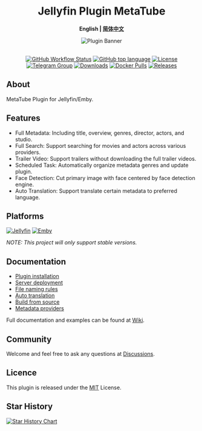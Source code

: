 <h1 align="center">Jellyfin Plugin MetaTube</h1>
<p align="center"><b>English | <a href="README_ZH.md">简体中文</a></b></p>

<p align="center">
<img alt="Plugin Banner" src="https://metatube-community.github.io/images/banner-dark.png"/>
<br/>
<br/>

<center>
<a href="https://github.com/metatube-community/jellyfin-plugin-metatube/actions"><img alt="GitHub Workflow Status" src="https://img.shields.io/github/actions/workflow/status/metatube-community/jellyfin-plugin-metatube/dotnetcore.yml?branch=main&logo=github"></a>
<a href="https://github.com/metatube-community/jellyfin-plugin-metatube/search?l=c%23"><img alt="GitHub top language" src="https://img.shields.io/github/languages/top/metatube-community/jellyfin-plugin-metatube?color=%23239120&label=.NET&logo=csharp"></a>
<a href="https://github.com/metatube-community/jellyfin-plugin-metatube/blob/main/LICENSE"><img alt="License" src="https://img.shields.io/github/license/metatube-community/jellyfin-plugin-metatube"></a>
<a href="https://t.me/MetaTubePlugin"><img alt="Telegram Group" src="https://img.shields.io/badge/Telegram-2CA5E0?logo=telegram&logoColor=white"></a>
<a href="https://github.com/metatube-community/jellyfin-plugin-metatube"><img alt="Downloads" src="https://img.shields.io/github/downloads/metatube-community/jellyfin-plugin-metatube/total"></a>
<a href="https://hub.docker.com/r/metatube/metatube-server"><img alt="Docker Pulls" src="https://img.shields.io/docker/pulls/metatube/metatube-server?logo=docker"></a>
<a href="https://github.com/metatube-community/jellyfin-plugin-metatube/releases"><img alt="Releases" src="https://img.shields.io/github/v/release/metatube-community/jellyfin-plugin-metatube?include_prereleases&logo=smartthings"></a>
</center>

## About

MetaTube Plugin for Jellyfin/Emby.

## Features

- Full Metadata: Including title, overview, genres, director, actors, and studio.
- Full Search: Support searching for movies and actors across various providers.
- Trailer Video: Support trailers without downloading the full trailer videos.
- Scheduled Task: Automatically organize metadata genres and update plugin.
- Face Detection: Cut primary image with face centered by face detection engine.
- Auto Translation: Support translate certain metadata to preferred language.

## Platforms

[![Jellyfin](https://img.shields.io/static/v1?color=%2300A4DC&style=for-the-badge&label=Jellyfin&logo=jellyfin&message=10.8.x)](https://jellyfin.org/)
[![Emby](https://img.shields.io/static/v1?color=%2352B54B&style=for-the-badge&label=Emby&logo=emby&message=4.7.x)](https://emby.media/)

_NOTE: This project will only support stable versions._

## Documentation

- [Plugin installation](https://metatube-community.github.io/wiki/plugin-installation/)
- [Server deployment](https://metatube-community.github.io/wiki/server-deployment/)
- [File naming rules](https://metatube-community.github.io/wiki/naming-rules/)
- [Auto translation](https://metatube-community.github.io/wiki/auto-translation/)
- [Build from source](https://metatube-community.github.io/wiki/build-from-source/)
- [Metadata providers](https://metatube-community.github.io/wiki/metadata-providers/)

Full documentation and examples can be found at [Wiki](https://metatube-community.github.io/wiki/).

## Community

Welcome and feel free to ask any questions at [Discussions](https://github.com/metatube-community/jellyfin-plugin-metatube/discussions).

## Licence

This plugin is released under the [MIT](https://github.com/metatube-community/jellyfin-plugin-metatube/blob/main/LICENSE) License.

## Star History

[![Star History Chart](https://api.star-history.com/svg?repos=metatube-community/jellyfin-plugin-metatube&type=Date)](https://star-history.com/#metatube-community/jellyfin-plugin-metatube&Date)
